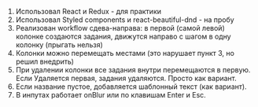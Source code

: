 1) Использовал React и Redux - для практики
2) Использовал Styled components и react-beautiful-dnd - на пробу
3) Реализован workflow сдева-направа: в первой (самой левой) колонке создаются задания, движутся направо с шагом в одну колонку (прыгать нельзя)
4) Колонки можно перемещать местами (это нарушает пункт 3, но решил внедрить)
5) При удалении колонки все задания внутри перемещаются в первую. Если Удаляется первая, задания удаляются. Просто как вариант.
6) Если название пустое, добавляется шаблонный текст (как вариант).
7) В инпутах работает onBlur или по клавишам Enter и Esc.
